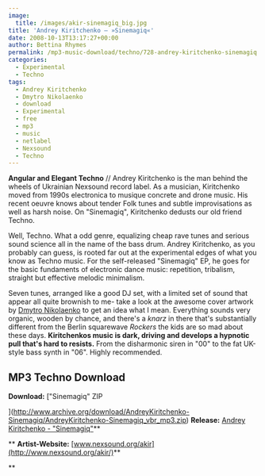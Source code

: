 ```yaml
---
image:
  title: /images/akir-sinemagiq_big.jpg
title: 'Andrey Kiritchenko – »Sinemagiq«'
date: 2008-10-13T13:17:27+00:00
author: Bettina Rhymes
permalink: /mp3-music-download/techno/728-andrey-kiritchenko-sinemagiq
categories:
  - Experimental
  - Techno
tags:
  - Andrey Kiritchenko
  - Dmytro Nikolaenko
  - download
  - Experimental
  - free
  - mp3
  - music
  - netlabel
  - Nexsound
  - Techno
---
```

**Angular and Elegant Techno** // Andrey Kiritchenko is the man behind the wheels of Ukrainian Nexsound record label. As a musician, Kiritchenko moved from 1990s electronica to musique concrete and drone music. His recent oeuvre knows about tender Folk tunes and subtle improvisations as well as harsh noise. On "Sinemagiq", Kiritchenko dedusts our old friend Techno.<!--more-->

<!--adsense-->

Well, Techno. What a odd genre, equalizing cheap rave tunes and serious sound science all in the name of the bass drum. Andrey Kiritchenko, as you probably can guess, is rooted far out at the experimental edges of what you know as Techno music. For the self-released "Sinemagiq" EP, he goes for the basic fundaments of electronic dance music: repetition, tribalism, straight but effective melodic minimalism.

Seven tunes, arranged like a good DJ set, with a limited set of sound that appear all quite brownish to me- take a look at the awesome cover artwork by [Dmytro Nikolaenko](http://www.myspace.com/futurin) to get an idea what I mean. Everything sounds very organic, wooden by chance, and there's a _knarz_ in there that's substantially different from the Berlin squarewave _Rockers_ the kids are so mad about these days. **Kiritchenkos music is dark, driving and develops a hypnotic pull that's hard to resists.** From the disharmonic siren in "00" to the fat UK-style bass synth in "06". Highly recommended.

## MP3 Techno Download

**Download:** ["Sinemagiq" ZIP
  
](http://www.archive.org/download/AndreyKiritchenko-Sinemagiq/AndreyKiritchenko-Sinemagiq_vbr_mp3.zip) **Release:** [Andrey Kiritchenko - "Sinemagiq"](http://www.archive.org/details/AndreyKiritchenko-Sinemagiq)**
  
** **Artist-Website:** [www.nexsound.org/akir](http://www.nexsound.org/akir/)**
  
**